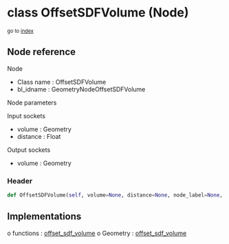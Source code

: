 # class OffsetSDFVolume (Node)

<sub>go to [index](/docs/index.md)</sub>

## Node reference

Node
 - Class name : OffsetSDFVolume
 - bl_idname : GeometryNodeOffsetSDFVolume

Node parameters

Input sockets
 - volume : Geometry
 - distance : Float

Output sockets
 - volume : Geometry

### Header

``` python
def OffsetSDFVolume(self, volume=None, distance=None, node_label=None, node_color=None):
```

## Implementations

o functions : [offset_sdf_volume](/docs/GeoNodes_classes/offset_sdf_volume.md)
o Geometry : [offset_sdf_volume](/docs/GeoNodes_classes/Geometry.md#offset_sdf_volume) 

